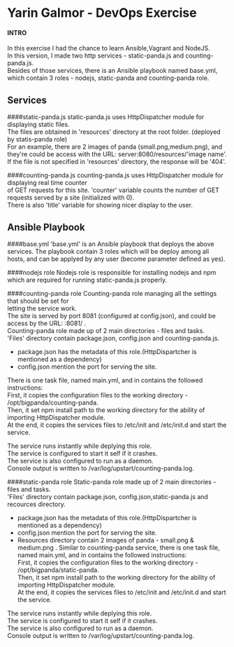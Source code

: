 # Yarin Galmor - DevOps Exercise
#### INTRO
In this exercise I had the chance to learn Ansible,Vagrant and NodeJS.  
In this version, I made two http services - static-panda.js and counting-panda.js.  
Besides of those services, there is an Ansible playbook named base.yml, which contain 3 roles - nodejs, static-panda and counting-panda role.

## Services
####static-panda.js
static-panda.js uses HttpDispatcher module for displaying static files.  
The files are obtained in 'resources' directory at the root folder. (deployed by statis-panda role)  
For an example, there are 2 images of panda (small.png,medium.png), and they're could be access with the URL: server:8080/resources/'image name'.  
If the file is not specified in 'resources' directory, the response will be '404'.  

####counting-panda.js
counting-panda.js uses HttpDispatcher module for displaying real time counter  
of GET requests for this site.
'counter' variable counts the number of GET requests served by a site (initialized with 0).  
There is also 'title' variable for showing nicer display to the user.  

## Ansible Playbook
####base.yml
'base.yml' is an Ansible playbook that deploys the above services. 
The playbook contain 3 roles which will be deploy among all hosts, and can be applyed by any user (become parameter defined as yes). 

####nodejs role
Nodejs role is responsible for installing nodejs and npm which are required for running static-panda.js properly.

####counting-panda role
Counting-panda role managing all the settings that should be set for   
letting the service work.   
The site is served by port 8081 (configured at config.json), and could be access by the URL: <server>:8081/ .  
Counting-panda role made up of 2 main directories - files and tasks.  
'Files' directory contain package.json, config.json and counting-panda.js.    
* package.json has the metadata of this role.(HttpDispartcher is mentioned as a dependency)  
* config.json mention the port for serving the site.

There is one task file, named main.yml, and in contains the followed instructions:     
First, it copies the configuration files to the working directory - /opt/bigpanda/counting-panda.   
Then, it set npm install path to the working directory for the ability of importing HttpDispatcher module.  
At the end, it copies the services files to /etc/init and /etc/init.d and start the service.  

The service runs instantly while deplying this role.  
The service is configured to start it self if it crashes.  
The service is also configured to run as a daemon.  
Console output is written to /var/log/upstart/counting-panda.log.  

####static-panda role
Static-panda role made up of 2 main directories - files and tasks.  
'Files' directory contain package.json, config.json,static-panda.js and recources directory.  
* package.json has the metadata of this role.(HttpDispartcher is mentioned as a dependency)  
* config.json mention the port for serving the site.
* Resources directory contain 2 images of panda - small.png & medium.png .
Similar to counting-panda service, there is one task file, named main.yml, and in contains the followed instructions:     
First, it copies the configuration files to the working directory - /opt/bigpanda/static-panda.   
Then, it set npm install path to the working directory for the ability of importing HttpDispatcher module.  
At the end, it copies the services files to /etc/init and /etc/init.d and start the service.  

The service runs instantly while deplying this role.  
The service is configured to start it self if it crashes.  
The service is also configured to run as a daemon.  
Console output is written to /var/log/upstart/counting-panda.log.  

